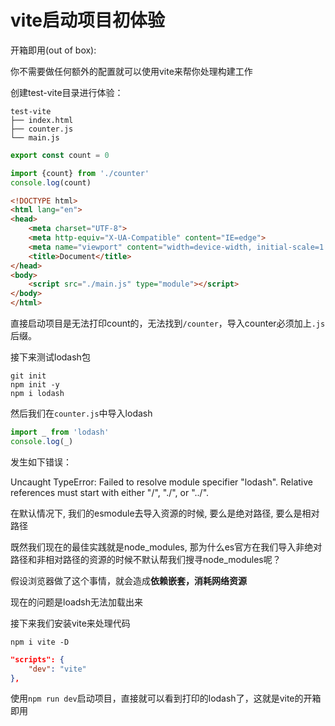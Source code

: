 # vite启动项目初体验

开箱即用(out of box):

你不需要做任何额外的配置就可以使用vite来帮你处理构建工作

创建test-vite目录进行体验：

```
test-vite
├── index.html
├── counter.js
└── main.js
```

```js title="counter.js"
export const count = 0
```

```js title="main.js"
import {count} from './counter'
console.log(count)
```

```html title="index.html"
<!DOCTYPE html>
<html lang="en">
<head>
    <meta charset="UTF-8">
    <meta http-equiv="X-UA-Compatible" content="IE=edge">
    <meta name="viewport" content="width=device-width, initial-scale=1.0">
    <title>Document</title>
</head>
<body>
    <script src="./main.js" type="module"></script>
</body>
</html>
```

直接启动项目是无法打印count的，无法找到`/counter`，导入counter必须加上`.js`后缀。

接下来测试lodash包

```
git init
npm init -y
npm i lodash
```

然后我们在`counter.js`中导入lodash

```js
import _ from 'lodash'
console.log(_)
```

发生如下错误：

Uncaught TypeError: Failed to resolve module specifier "lodash". Relative references must start with either "/", "./", or "../".

在默认情况下, 我们的esmodule去导入资源的时候, 要么是绝对路径, 要么是相对路径

既然我们现在的最佳实践就是node_modules, 那为什么es官方在我们导入非绝对路径和非相对路径的资源的时候不默认帮我们搜寻node_modules呢？

假设浏览器做了这个事情，就会造成**依赖嵌套，消耗网络资源**

现在的问题是loadsh无法加载出来

接下来我们安装vite来处理代码

```
npm i vite -D
```

```json title="package.json"
"scripts": {
    "dev": "vite"
},
```

使用`npm run dev`启动项目，直接就可以看到打印的lodash了，这就是vite的开箱即用